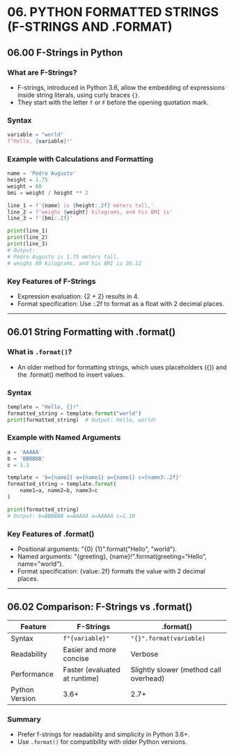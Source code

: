 # 06. PYTHON FORMATTED STRINGS (F-STRINGS AND .FORMAT)

## 06.00 F-Strings in Python

### What are F-Strings?
- F-strings, introduced in Python 3.6, allow the embedding of expressions inside string literals, using curly braces `{}`.
- They start with the letter `f` or `F` before the opening quotation mark.

### Syntax
```python
variable = "world"
f"Hello, {variable}!"
```

### Example with Calculations and Formatting

```python
name = 'Pedro Augusto'
height = 1.75
weight = 80
bmi = weight / height ** 2

line_1 = f'{name} is {height:.2f} meters tall,'
line_2 = f'weighs {weight} kilograms, and his BMI is'
line_3 = f'{bmi:.2f}'

print(line_1)
print(line_2)
print(line_3)
# Output:
# Pedro Augusto is 1.75 meters tall,
# weighs 80 kilograms, and his BMI is 26.12
```

### Key Features of F-Strings
- Expression evaluation: {2 + 2} results in 4.
- Format specification: Use :.2f to format as a float with 2 decimal places.
---
## 06.01 String Formatting with .format()
### What is `.format()`?
- An older method for formatting strings, which uses placeholders ({}) and the .format() method to insert values.
### Syntax
```python
template = "Hello, {}!"
formatted_string = template.format("world")
print(formatted_string)  # Output: Hello, world!
```
### Example with Named Arguments
```python
a = 'AAAAA'
b = 'BBBBBB'
c = 1.1

template = 'b={name2} a={name1} a={name1} c={name3:.2f}'
formatted_string = template.format(
    name1=a, name2=b, name3=c
)

print(formatted_string)
# Output: b=BBBBBB a=AAAAA a=AAAAA c=1.10
```

### Key Features of .format()
- Positional arguments: "{0} {1}".format("Hello", "world").
- Named arguments: "{greeting}, {name}!".format(greeting="Hello", name="world").
- Format specification: {value:.2f} formats the value with 2 decimal places.
---
## 06.02 Comparison: F-Strings vs .format()
| Feature        | F-Strings                     | .format()                              |
| -------------- | ----------------------------- | -------------------------------------- |
| Syntax         | `f"{variable}"`               | `"{}".format(variable)`                |
| Readability    | Easier and more concise       | Verbose                                |
| Performance    | Faster (evaluated at runtime) | Slightly slower (method call overhead) |
| Python Version | 3.6+                          | 2.7+                                   |
### Summary
- Prefer f-strings for readability and simplicity in Python 3.6+.
- Use `.format()` for compatibility with older Python versions.


